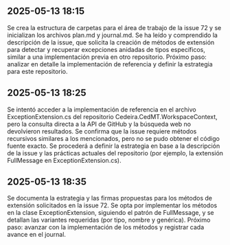 ## 2025-05-13 18:15

Se crea la estructura de carpetas para el área de trabajo de la issue 72 y se inicializan los archivos plan.md y journal.md. Se ha leído y comprendido la descripción de la issue, que solicita la creación de métodos de extensión para detectar y recuperar excepciones anidadas de tipos específicos, similar a una implementación previa en otro repositorio. Próximo paso: analizar en detalle la implementación de referencia y definir la estrategia para este repositorio. 

## 2025-05-13 18:25

Se intentó acceder a la implementación de referencia en el archivo ExceptionExtension.cs del repositorio Cedeira.CedMT.WorkspaceContext, pero la consulta directa a la API de GitHub y la búsqueda web no devolvieron resultados. Se confirma que la issue requiere métodos recursivos similares a los mencionados, pero no se pudo obtener el código fuente exacto. Se procederá a definir la estrategia en base a la descripción de la issue y las prácticas actuales del repositorio (por ejemplo, la extensión FullMessage en ExceptionExtension.cs). 

## 2025-05-13 18:35

Se documenta la estrategia y las firmas propuestas para los métodos de extensión solicitados en la issue 72. Se opta por implementar los métodos en la clase ExceptionExtension, siguiendo el patrón de FullMessage, y se detallan las variantes requeridas (por tipo, nombre y genérica). Próximo paso: avanzar con la implementación de los métodos y registrar cada avance en el journal. 